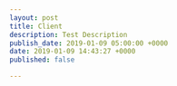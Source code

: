 ```yaml
---
layout: post
title: Client
description: Test Description
publish_date: 2019-01-09 05:00:00 +0000
date: 2019-01-09 14:43:27 +0000
published: false

---
```


